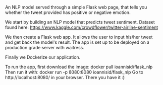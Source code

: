 An NLP model served through a simple Flask web page, that tells you whether the tweet provided has positive or negative emotion. 

We start by building an NLP model that predicts tweet sentiment.
Dataset found here: https://www.kaggle.com/crowdflower/twitter-airline-sentiment

We then create a Flask web app. 
It allows the user to input his/her tweet and get back the model's result.
The app is set up to be deployed on a production grade server with waitress.

Finally we Dockerize our application.

To run the app, first download the image:
docker pull  ioannisid/flask_nlp
Then run it with:
docker run -p 8080:8080 ioannisid/flask_nlp
Go to http://localhost:8080/ in your browser.
There you have it :)
